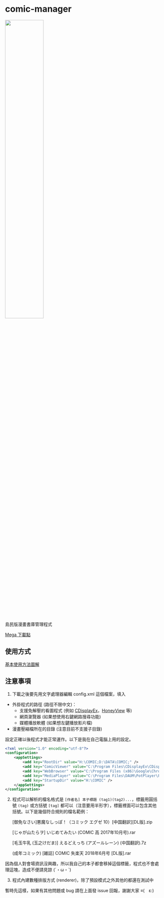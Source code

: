 # comic-manager

<a href="https://komica2.net/51/src/1535498090201.png" target="_blank"><img src="https://komica2.net/51/src/1535498090201.png" style="width:50%" /></a>

島民版漫畫書庫管理程式

[Mega 下載點](https://mega.nz/#!0gZmyKoD!L2Liw0K0swzm6Te0zL2VvmxOVFH8-_nd8bn5uNdnhqw)

## 使用方式

<a href="http://komica2.net/51/src/1535527916425.png" target="_blank">基本使用方法圖解</a>

## 注意事項

1. 下載之後要先用文字處理器編輯 config.xml 這個檔案，填入
  - 外掛程式的路徑 (路徑不限中文)：
    - 支援免解壓的看圖程式 (例如 [CDisplayEx](http://www.cdisplayex.com/)，[HoneyView](https://tw.bandisoft.com/honeyview/) 等)
    - 網頁瀏覽器 (如果想使用右鍵網路搜尋功能)
    - 媒體播放軟體 (如果想左鍵播放影片檔)
  - 漫畫壓縮檔所在的目錄 (注意目前不支援子目錄)

  設定正確以後程式才能正常運作。以下是我在自己電腦上用的設定。

```XML
<?xml version="1.0" encoding="utf-8"?>
<configuration>
    <appSettings>
        <add key="RootDir" value="H:\COMIC;D:\DATA\COMIC;" />
        <add key="ComicViewer" value="C:\Program Files\CDisplayEx\CDisplayEx.exe" />
        <add key="WebBrowser" value="C:\Program Files (x86)\Google\Chrome\Application\chrome.exe" />
        <add key="MediaPlayer" value="C:\Program Files\DAUM\PotPlayer\PotPlayerMini64.exe" />
        <add key="StartupDir" value="H:\COMIC" />
    </appSettings>
</configuration>
```

2. 程式可以解析的檔名格式是 `[作者名] 本子標題 (tag1)(tag2)...`，標籤用圓括號 `(tag)` 或方括號 `[tag]` 都可以（注意要用半形字），標籤裡面可以包含其他括號。以下是幾個符合規則的檔名範例：
  
    [御免なさい]悪魔なしっぽ！（コミック エグゼ 10）[中国翻訳][DL版].zip
    
    [じゃが山たらヲ] いじめてみたい (COMIC 高 2017年10月号).rar
    
    [毛玉牛乳 (玉之けだま)] えるどえっち (アズールレーン) (中国翻訳).7z
    
    (成年コミック) [雑誌] COMIC 失楽天 2018年6月号 [DL版].rar
    
因為個人對會場資訊沒興趣，所以我自己的本子都會移掉這個標籤，程式也不會處理這塊，造成不便請見諒 (´・ω・`)

3. 程式內建數種排版方式 (renderer)，除了預設模式之外其他的都還在測試中

暫時先這樣，如果有其他問題或 bug 請在上面發 issue 回報，謝謝大家 ≡(　ε:)
